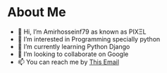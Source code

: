# About Me
- 👋 Hi, I’m Amirhosseinf79 as known as ΡΙΧΞL
- 👀 I’m interested in Programming specially python
- 🌱 I’m currently learning Python Django
- 💞️ I’m looking to collaborate on Google
- 📫 You can reach me by [This Email](mailto:amirhosseinfr79@gmail.com)

<!---
amirhosseinf79/amirhosseinf79 is a ✨ special ✨ repository because its `README.md` (this file) appears on your GitHub profile.
You can click the Preview link to take a look at your changes.
--->
